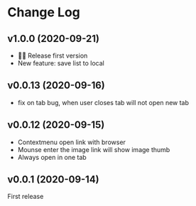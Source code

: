 # Change Log

## v1.0.0 (2020-09-21)

- 🎉🎉 Release first version
- New feature: save list to local

## v0.0.13 (2020-09-16)

- fix on tab bug, when user closes tab will not open new tab

## v0.0.12 (2020-09-15)

- Contextmenu open link with browser
- Mounse enter the image link will show image thumb
- Always open in one tab

## v0.0.1 (2020-09-14)

First release
